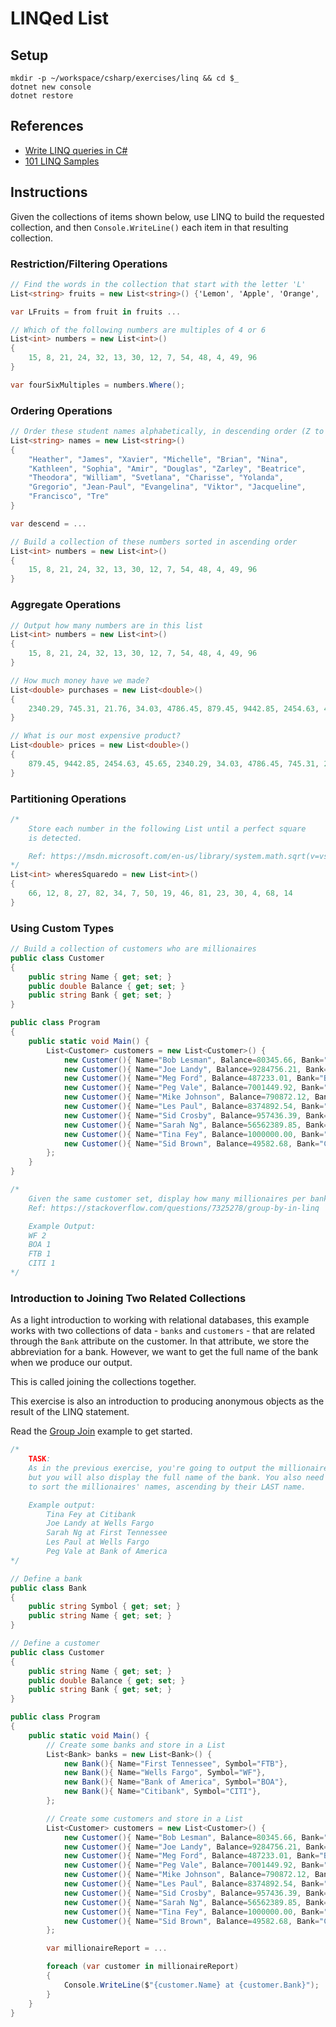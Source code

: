 # LINQed List

## Setup

```
mkdir -p ~/workspace/csharp/exercises/linq && cd $_
dotnet new console
dotnet restore
```

## References

* [Write LINQ queries in C#](https://docs.microsoft.com/en-us/dotnet/csharp/linq/write-linq-queries)
* [101 LINQ Samples](https://code.msdn.microsoft.com/101-LINQ-Samples-3fb9811b)

## Instructions

Given the collections of items shown below, use LINQ to build the requested collection, and then `Console.WriteLine()` each item in that resulting collection.

### Restriction/Filtering Operations

```cs
// Find the words in the collection that start with the letter 'L'
List<string> fruits = new List<string>() {'Lemon', 'Apple', 'Orange', 'Lime', 'Watermelon', 'Loganberry'};

var LFruits = from fruit in fruits ...
```

```cs
// Which of the following numbers are multiples of 4 or 6
List<int> numbers = new List<int>()
{
    15, 8, 21, 24, 32, 13, 30, 12, 7, 54, 48, 4, 49, 96
}

var fourSixMultiples = numbers.Where();
```

### Ordering Operations

```cs
// Order these student names alphabetically, in descending order (Z to A)
List<string> names = new List<string>()
{
    "Heather", "James", "Xavier", "Michelle", "Brian", "Nina",
    "Kathleen", "Sophia", "Amir", "Douglas", "Zarley", "Beatrice",
    "Theodora", "William", "Svetlana", "Charisse", "Yolanda",
    "Gregorio", "Jean-Paul", "Evangelina", "Viktor", "Jacqueline",
    "Francisco", "Tre" 
}

var descend = ...
```

```cs
// Build a collection of these numbers sorted in ascending order
List<int> numbers = new List<int>()
{
    15, 8, 21, 24, 32, 13, 30, 12, 7, 54, 48, 4, 49, 96
}
```

### Aggregate Operations

```cs
// Output how many numbers are in this list
List<int> numbers = new List<int>()
{
    15, 8, 21, 24, 32, 13, 30, 12, 7, 54, 48, 4, 49, 96
}
```

```cs
// How much money have we made?
List<double> purchases = new List<double>()
{
    2340.29, 745.31, 21.76, 34.03, 4786.45, 879.45, 9442.85, 2454.63, 45.65
}
```

```cs
// What is our most expensive product?
List<double> prices = new List<double>()
{
    879.45, 9442.85, 2454.63, 45.65, 2340.29, 34.03, 4786.45, 745.31, 21.76
}
```

### Partitioning Operations

```cs
/*
    Store each number in the following List until a perfect square
    is detected.

    Ref: https://msdn.microsoft.com/en-us/library/system.math.sqrt(v=vs.110).aspx
*/
List<int> wheresSquaredo = new List<int>()
{
    66, 12, 8, 27, 82, 34, 7, 50, 19, 46, 81, 23, 30, 4, 68, 14
}
```

### Using Custom Types

```cs
// Build a collection of customers who are millionaires
public class Customer
{
    public string Name { get; set; }
    public double Balance { get; set; }
    public string Bank { get; set; }
}

public class Program
{
    public static void Main() {
        List<Customer> customers = new List<Customer>() {
            new Customer(){ Name="Bob Lesman", Balance=80345.66, Bank="FTB"},
            new Customer(){ Name="Joe Landy", Balance=9284756.21, Bank="WF"},
            new Customer(){ Name="Meg Ford", Balance=487233.01, Bank="BOA"},
            new Customer(){ Name="Peg Vale", Balance=7001449.92, Bank="BOA"},
            new Customer(){ Name="Mike Johnson", Balance=790872.12, Bank="WF"},
            new Customer(){ Name="Les Paul", Balance=8374892.54, Bank="WF"},
            new Customer(){ Name="Sid Crosby", Balance=957436.39, Bank="FTB"},
            new Customer(){ Name="Sarah Ng", Balance=56562389.85, Bank="FTB"},
            new Customer(){ Name="Tina Fey", Balance=1000000.00, Bank="CITI"},
            new Customer(){ Name="Sid Brown", Balance=49582.68, Bank="CITI"}
        };
    }
}
```

```cs
/* 
    Given the same customer set, display how many millionaires per bank.
    Ref: https://stackoverflow.com/questions/7325278/group-by-in-linq

    Example Output:
    WF 2
    BOA 1
    FTB 1
    CITI 1
*/
```

### Introduction to Joining Two Related Collections

As a light introduction to working with relational databases, this example works with two collections of data - `banks` and `customers` - that are related through the `Bank` attribute on the customer. In that attribute, we store the abbreviation for a bank. However, we want to get the full name of the bank when we produce our output.

This is called joining the collections together.

This exercise is also an introduction to producing anonymous objects as the result of the LINQ statement.

Read the [Group Join](https://code.msdn.microsoft.com/LINQ-Join-Operators-dabef4e9#groupjoin) example to get started.

```cs
/*
    TASK:
    As in the previous exercise, you're going to output the millionaires,
    but you will also display the full name of the bank. You also need
    to sort the millionaires' names, ascending by their LAST name.

    Example output:
        Tina Fey at Citibank
        Joe Landy at Wells Fargo
        Sarah Ng at First Tennessee
        Les Paul at Wells Fargo
        Peg Vale at Bank of America
*/

// Define a bank
public class Bank
{
    public string Symbol { get; set; }
    public string Name { get; set; }
}

// Define a customer
public class Customer
{
    public string Name { get; set; }
    public double Balance { get; set; }
    public string Bank { get; set; }
}

public class Program
{
    public static void Main() {
        // Create some banks and store in a List
        List<Bank> banks = new List<Bank>() {
            new Bank(){ Name="First Tennessee", Symbol="FTB"},
            new Bank(){ Name="Wells Fargo", Symbol="WF"},
            new Bank(){ Name="Bank of America", Symbol="BOA"},
            new Bank(){ Name="Citibank", Symbol="CITI"},
        };

        // Create some customers and store in a List
        List<Customer> customers = new List<Customer>() {
            new Customer(){ Name="Bob Lesman", Balance=80345.66, Bank="FTB"},
            new Customer(){ Name="Joe Landy", Balance=9284756.21, Bank="WF"},
            new Customer(){ Name="Meg Ford", Balance=487233.01, Bank="BOA"},
            new Customer(){ Name="Peg Vale", Balance=7001449.92, Bank="BOA"},
            new Customer(){ Name="Mike Johnson", Balance=790872.12, Bank="WF"},
            new Customer(){ Name="Les Paul", Balance=8374892.54, Bank="WF"},
            new Customer(){ Name="Sid Crosby", Balance=957436.39, Bank="FTB"},
            new Customer(){ Name="Sarah Ng", Balance=56562389.85, Bank="FTB"},
            new Customer(){ Name="Tina Fey", Balance=1000000.00, Bank="CITI"},
            new Customer(){ Name="Sid Brown", Balance=49582.68, Bank="CITI"}
        };

        var millionaireReport = ...

        foreach (var customer in millionaireReport)
        {
            Console.WriteLine($"{customer.Name} at {customer.Bank}");
        }
    }
}
```